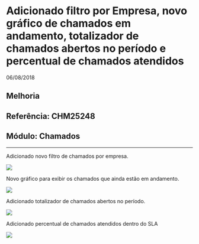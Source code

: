 # Adicionado filtro por Empresa, novo gráfico de chamados em andamento, totalizador de chamados abertos no período e percentual de chamados atendidos
06/08/2018
## Melhoria
## Referência: CHM25248
## Módulo: Chamados
***


Adicionado novo filtro de chamados por empresa.

![]([PATH_IMG]/CHM25248_filtro_por_empresa.png)


Novo gráfico para exibir os chamados que ainda estão em andamento.

![]([PATH_IMG]/CHM25248_grafico_em_andamento.png)


Adicionado totalizador de chamados abertos no período.

![]([PATH_IMG]/CHM25248_total_chamados_abertos.png)


Adicionado percentual de chamados atendidos dentro do SLA

![]([PATH_IMG]/CHM25248_percentual_sla.png)